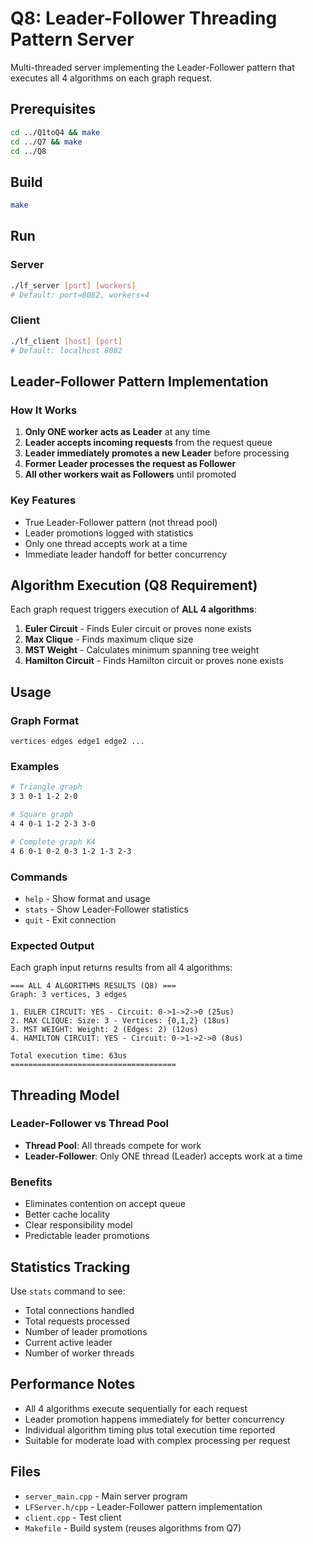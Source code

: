 # Q8: Leader-Follower Threading Pattern Server

Multi-threaded server implementing the Leader-Follower pattern that executes all 4 algorithms on each graph request.

## Prerequisites

```bash
cd ../Q1toQ4 && make
cd ../Q7 && make
cd ../Q8
```

## Build

```bash
make
```

## Run

### Server
```bash
./lf_server [port] [workers]
# Default: port=8082, workers=4
```

### Client
```bash
./lf_client [host] [port]
# Default: localhost 8082
```

## Leader-Follower Pattern Implementation

### How It Works
1. **Only ONE worker acts as Leader** at any time
2. **Leader accepts incoming requests** from the request queue
3. **Leader immediately promotes a new Leader** before processing
4. **Former Leader processes the request as Follower**
5. **All other workers wait as Followers** until promoted

### Key Features
- True Leader-Follower pattern (not thread pool)
- Leader promotions logged with statistics
- Only one thread accepts work at a time
- Immediate leader handoff for better concurrency

## Algorithm Execution (Q8 Requirement)

Each graph request triggers execution of **ALL 4 algorithms**:

1. **Euler Circuit** - Finds Euler circuit or proves none exists
2. **Max Clique** - Finds maximum clique size
3. **MST Weight** - Calculates minimum spanning tree weight  
4. **Hamilton Circuit** - Finds Hamilton circuit or proves none exists

## Usage

### Graph Format
```
vertices edges edge1 edge2 ...
```

### Examples
```bash
# Triangle graph
3 3 0-1 1-2 2-0

# Square graph  
4 4 0-1 1-2 2-3 3-0

# Complete graph K4
4 6 0-1 0-2 0-3 1-2 1-3 2-3
```

### Commands
- `help` - Show format and usage
- `stats` - Show Leader-Follower statistics
- `quit` - Exit connection

### Expected Output
Each graph input returns results from all 4 algorithms:

```
=== ALL 4 ALGORITHMS RESULTS (Q8) ===
Graph: 3 vertices, 3 edges

1. EULER CIRCUIT: YES - Circuit: 0->1->2->0 (25us)
2. MAX CLIQUE: Size: 3 - Vertices: {0,1,2} (18us)
3. MST WEIGHT: Weight: 2 (Edges: 2) (12us)
4. HAMILTON CIRCUIT: YES - Circuit: 0->1->2->0 (8us)

Total execution time: 63us
=====================================
```

## Threading Model

### Leader-Follower vs Thread Pool
- **Thread Pool**: All threads compete for work
- **Leader-Follower**: Only ONE thread (Leader) accepts work at a time

### Benefits
- Eliminates contention on accept queue
- Better cache locality
- Clear responsibility model
- Predictable leader promotions

## Statistics Tracking

Use `stats` command to see:
- Total connections handled
- Total requests processed  
- Number of leader promotions
- Current active leader
- Number of worker threads

## Performance Notes

- All 4 algorithms execute sequentially for each request
- Leader promotion happens immediately for better concurrency
- Individual algorithm timing plus total execution time reported
- Suitable for moderate load with complex processing per request

## Files

- `server_main.cpp` - Main server program
- `LFServer.h/cpp` - Leader-Follower pattern implementation
- `client.cpp` - Test client
- `Makefile` - Build system (reuses algorithms from Q7)